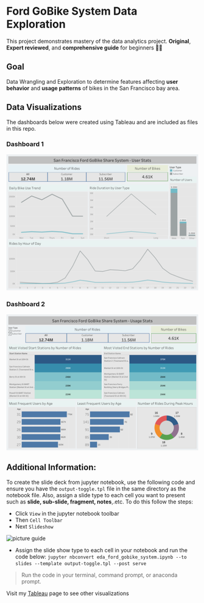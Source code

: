 # Ford GoBike System Data Exploration

This project demonstrates mastery of the data analytics project. **Original**, **Expert reviewed**, and **comprehensive guide** for beginners 🎊🎊

## Goal 

Data Wrangling and Exploration to determine features affecting **user behavior** and **usage patterns** of bikes in the San Francisco bay area.


## Data Visualizations 

The dashboards below were created using Tableau and are included as files in this repo. 

### Dashboard 1
![image1](https://github.com/UChisom/Ford-Gobike-sharing-system-EDA/blob/master/Dashboard%201.png?raw=true)

### Dashboard 2
![image2](https://github.com/UChisom/Ford-Gobike-sharing-system-EDA/blob/master/Dashboard%202.png?raw=true)


## Additional Information:
To create the slide deck from jupyter notebook, use the following code and ensure you have the `output-toggle.tpl` file in the same directory as the notebook file.
Also, assign a slide type to each cell you want to present such as **slide, sub-slide, fragment, notes**,.etc. To do this follow the steps:
- Click `View` in the jupyter notebook toolbar
- Then `Cell Toolbar`
- Next `Slideshow`

![picture guide](https://encrypted-tbn0.gstatic.com/images?q=tbn:ANd9GcQuD6Ajb4baS7vI1f2TJKdGTd0FtQVjaOZO7dZqoL9RQDRuuIkMT1rrIuChAGVe5YRtP00&usqp=CAU)
- Assign the slide show type to each cell in your notebook and run the code below:
`jupyter nbconvert eda_ford_gobike_system.ipynb --to slides --template output-toggle.tpl
--post serve`
> Run the code in your terminal, command prompt, or anaconda prompt.



Visit my [Tableau](https://public.tableau.com/app/profile/chisom.urom) page to see other visualizations
